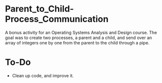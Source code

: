 # Parent_to_Child-Process_Communication
A bonus activity for an Operating Systems Analysis and Design course. The goal was to create two processes, a parent and a child, and send over an array of integers one by one from the parent to the child through a pipe.

# To-Do
- Clean up code, and improve it.
